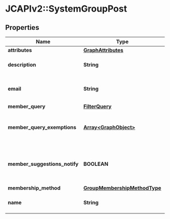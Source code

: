 # JCAPIv2::SystemGroupPost

## Properties
Name | Type | Description | Notes
------------ | ------------- | ------------- | -------------
**attributes** | [**GraphAttributes**](GraphAttributes.md) |  | [optional] 
**description** | **String** | Description of a System Group | [optional] 
**email** | **String** | Email address of a System Group | [optional] 
**member_query** | [**FilterQuery**](FilterQuery.md) |  | [optional] 
**member_query_exemptions** | [**Array&lt;GraphObject&gt;**](GraphObject.md) | Array of GraphObjects exempted from the query | [optional] 
**member_suggestions_notify** | **BOOLEAN** | True if notification emails are to be sent for membership suggestions. | [optional] 
**membership_method** | [**GroupMembershipMethodType**](GroupMembershipMethodType.md) |  | [optional] 
**name** | **String** | Display name of a System Group. | 

